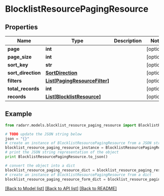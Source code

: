 # BlocklistResourcePagingResource


## Properties
Name | Type | Description | Notes
------------ | ------------- | ------------- | -------------
**page** | **int** |  | [optional] 
**page_size** | **int** |  | [optional] 
**sort_key** | **str** |  | [optional] 
**sort_direction** | [**SortDirection**](SortDirection.md) |  | [optional] 
**filters** | [**List[PagingResourceFilter]**](PagingResourceFilter.md) |  | [optional] 
**total_records** | **int** |  | [optional] 
**records** | [**List[BlocklistResource]**](BlocklistResource.md) |  | [optional] 

## Example

```python
from radarr.models.blocklist_resource_paging_resource import BlocklistResourcePagingResource

# TODO update the JSON string below
json = "{}"
# create an instance of BlocklistResourcePagingResource from a JSON string
blocklist_resource_paging_resource_instance = BlocklistResourcePagingResource.from_json(json)
# print the JSON string representation of the object
print BlocklistResourcePagingResource.to_json()

# convert the object into a dict
blocklist_resource_paging_resource_dict = blocklist_resource_paging_resource_instance.to_dict()
# create an instance of BlocklistResourcePagingResource from a dict
blocklist_resource_paging_resource_form_dict = blocklist_resource_paging_resource.from_dict(blocklist_resource_paging_resource_dict)
```
[[Back to Model list]](../README.md#documentation-for-models) [[Back to API list]](../README.md#documentation-for-api-endpoints) [[Back to README]](../README.md)



